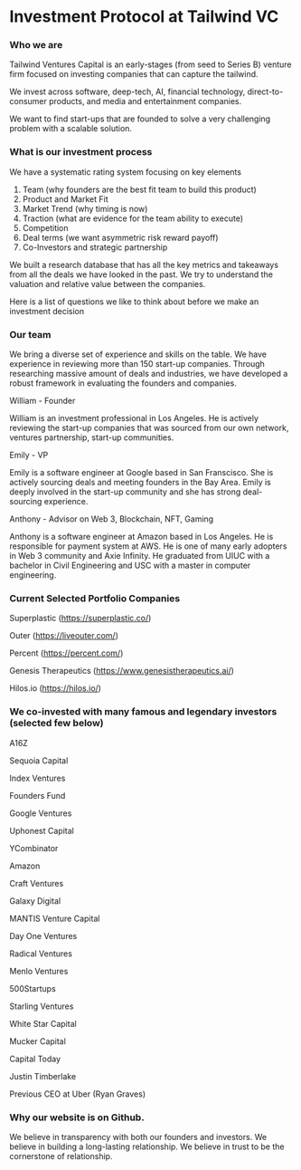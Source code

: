 # Investment Protocol at Tailwind VC

### Who we are
Tailwind Ventures Capital is an early-stages (from seed to Series B) venture firm focused on investing companies that can capture the tailwind. 

We invest across software, deep-tech, AI, financial technology, direct-to-consumer products, and media and entertainment companies.

We want to find start-ups that are founded to solve a very challenging problem with a scalable solution.

### What is our investment process 
We have a systematic rating system focusing on key elements
1. Team (why founders are the best fit team to build this product)
2. Product and Market Fit 
3. Market Trend (why timing is now)
4. Traction (what are evidence for the team ability to execute)
5. Competition 
6. Deal terms (we want asymmetric risk reward payoff)
7. Co-Investors and strategic partnership

We built a research database that has all the key metrics and takeaways from all the deals we have looked in the past. We try to understand the valuation and relative value between the companies.

Here is a list of questions we like to think about before we make an investment decision

### Our team
We bring a diverse set of experience and skills on the table. We have experience in reviewing more than 150 start-up companies. Through researching massive amount of deals and industries, we have developed a robust framework in evaluating the founders and companies.

William - Founder

William is an investment professional in Los Angeles. He is actively reviewing the start-up companies that was sourced from our own network, ventures partnership, start-up communities. 

Emily - VP

Emily is a software engineer at Google based in San Franscisco. She is actively sourcing deals and meeting founders in the Bay Area. Emily is deeply involved in the start-up community and she has strong deal-sourcing experience.

Anthony - Advisor on Web 3, Blockchain, NFT, Gaming

Anthony is a software engineer at Amazon based in Los Angeles. He is responsible for payment system at AWS. He is one of many early adopters in Web 3 community and Axie Infinity. He graduated from UIUC with a bachelor in Civil Engineering and USC with a master in computer engineering.

### Current Selected Portfolio Companies
Superplastic (https://superplastic.co/)

Outer (https://liveouter.com/)

Percent (https://percent.com/)

Genesis Therapeutics (https://www.genesistherapeutics.ai/)

Hilos.io (https://hilos.io/)


### We co-invested with many famous and legendary investors (selected few below)
A16Z

Sequoia Capital

Index Ventures

Founders Fund

Google Ventures

Uphonest Capital

YCombinator

Amazon

Craft Ventures

Galaxy Digital

MANTIS Venture Capital

Day One Ventures

Radical Ventures

Menlo Ventures

500Startups 

Starling Ventures

White Star Capital

Mucker Capital

Capital Today

Justin Timberlake

Previous CEO at Uber (Ryan Graves)


### Why our website is on Github.
We believe in transparency with both our founders and investors.
We believe in building a long-lasting relationship.
We believe in trust to be the cornerstone of relationship.
